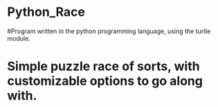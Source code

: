 # Python_Race
#Program written in the python programming language, using the turtle module.
# Simple puzzle race of sorts, with customizable options to go along with.
